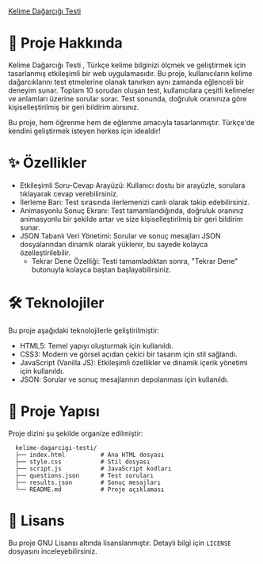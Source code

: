 #

[Kelime Dağarcığı Testi](https://hipomedrus.github.io/quizhub/kelime-dagarcigi.html)

# 📖 Proje Hakkında 

Kelime Dağarcığı Testi , Türkçe kelime bilginizi ölçmek ve geliştirmek için tasarlanmış etkileşimli bir web uygulamasıdır. Bu proje, kullanıcıların kelime dağarcıklarını test etmelerine olanak tanırken aynı zamanda eğlenceli bir deneyim sunar. Toplam 10 sorudan oluşan test, kullanıcılara çeşitli kelimeler ve anlamları üzerine sorular sorar. Test sonunda, doğruluk oranınıza göre kişiselleştirilmiş bir geri bildirim alırsınız. 

Bu proje, hem öğrenme hem de eğlenme amacıyla tasarlanmıştır. Türkçe'de kendini geliştirmek isteyen herkes için idealdir!

# ✨ Özellikler 

- Etkileşimli Soru-Cevap Arayüzü:  Kullanıcı dostu bir arayüzle, sorulara tıklayarak cevap verebilirsiniz.
- İlerleme Barı:  Test sırasında ilerlemenizi canlı olarak takip edebilirsiniz.
- Animasyonlu Sonuç Ekranı:  Test tamamlandığında, doğruluk oranınız animasyonlu bir şekilde artar ve size kişiselleştirilmiş bir geri bildirim sunar.
- JSON Tabanlı Veri Yönetimi:  Sorular ve sonuç mesajları JSON dosyalarından dinamik olarak yüklenir, bu sayede kolayca özelleştirilebilir.
  - Tekrar Dene Özelliği:  Testi tamamladıktan sonra, "Tekrar Dene" butonuyla kolayca baştan başlayabilirsiniz.
     
     

# 🛠️ Teknolojiler 

Bu proje aşağıdaki teknolojilerle geliştirilmiştir: 

- HTML5:  Temel yapıyı oluşturmak için kullanıldı.
- CSS3:  Modern ve görsel açıdan çekici bir tasarım için stil sağlandı.
- JavaScript (Vanilla JS):  Etkileşimli özellikler ve dinamik içerik yönetimi için kullanıldı.
- JSON:  Sorular ve sonuç mesajlarının depolanması için kullanıldı.
     

# 📂 Proje Yapısı 

Proje dizini şu şekilde organize edilmiştir: 
 
```
  kelime-dagarcigi-testi/
  ├── index.html          # Ana HTML dosyası
  ├── style.css           # Stil dosyası
  ├── script.js           # JavaScript kodları
  ├── questions.json      # Test soruları
  ├── results.json        # Sonuç mesajları
  └── README.md           # Proje açıklaması
```
 

     

# 📜 Lisans 

Bu proje GNU Lisansı  altında lisanslanmıştır. Detaylı bilgi için `LICENSE` dosyasını inceleyebilirsiniz. 

     

